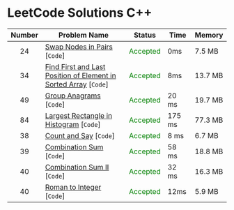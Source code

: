 # LeetCode Solutions C++

| Number | Problem Name                                                                | Status                                    | Time   | Memory  |
|:------:|-----------------------------------------------------------------------------|-------------------------------------------|--------|---------|
|   24   | [Swap Nodes in Pairs](/24.cpp) [`Code`]                                     | <span style="color:green">Accepted</span> | 0ms    | 7.5 MB  |
|   34   | [Find First and Last Position of Element in Sorted Array](/34.cpp) [`Code`] | <span style="color:green">Accepted</span> | 8ms    | 13.7 MB |
|   49   | [Group Anagrams](/49.cpp) [`Code`]                                          | <span style="color:green">Accepted</span> | 20 ms  | 19.7 MB |
|   84   | [Largest Rectangle in Histogram](/84.cpp) [`Code`]                          | <span style="color:green">Accepted</span> | 175 ms | 77.3 MB |
|   38   | [Count and Say](/38.cpp) [`Code`]                                           | <span style="color:green">Accepted</span> | 8 ms   | 6.7 MB  |
|   39   | [Combination Sum](/39.cpp) [`Code`]                                         | <span style="color:green">Accepted</span> | 58 ms  | 18.8 MB |
|   40   | [Combination Sum II](/40.cpp) [`Code`]                                      | <span style="color:green">Accepted</span> | 32 ms  | 16.3 MB |
|   40   | [Roman to Integer](/13.cpp) [`Code`]                                        | <span style="color:green">Accepted</span> | 12ms   | 5.9 MB  |
